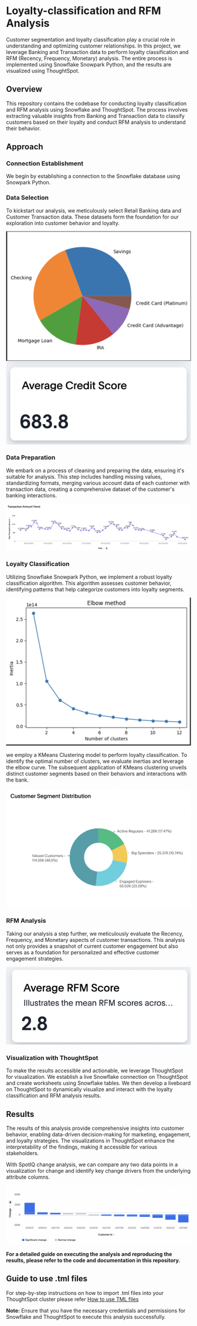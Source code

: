 # Loyalty-classification and RFM Analysis 

Customer segmentation and loyalty classification play a crucial role in understanding and optimizing customer relationships. In this project, we leverage Banking and Transaction data to perform loyalty classification and RFM (Recency, Frequency, Monetary) analysis. The entire process is implemented using Snowflake Snowpark Python, and the results are visualized using ThoughtSpot.

## Overview

This repository contains the codebase for conducting loyalty classification and RFM analysis using Snowflake and ThoughtSpot. The process involves extracting valuable insights from Banking and Transaction data to classify customers based on their loyalty and conduct RFM analysis to understand their behavior.

## Approach

### Connection Establishment
We begin by establishing a connection to the Snowflake database using Snowpark Python.

### Data Selection

To kickstart our analysis, we meticulously select Retail Banking data and Customer Transaction data. These datasets form the foundation for our exploration into customer behavior and loyalty.

<img src = "images/Account_types.png" > 

<img src = "images/credit_score.png" > 

### Data Preparation

We embark on a process of cleaning and preparing the data, ensuring it's suitable for analysis. This step includes handling missing values, standardizing formats, merging various account data of each customer with transaction data, creating a comprehensive dataset of the customer's banking interactions.

<img src = "images/Transaction_amount_trend.png" >


### Loyalty Classification

Utilizing Snowflake Snowpark Python, we implement a robust loyalty classification algorithm. This algorithm assesses customer behavior, identifying patterns that help categorize customers into loyalty segments.

<img src = "images/Elbow_chart.png" > 

we employ a KMeans Clustering model to perform loyalty classification. To identify the optimal number of clusters, we evaluate inertias and leverage the elbow curve. The subsequent application of KMeans clustering unveils distinct customer segments based on their behaviors and interactions with the bank.

<img src = "images/customer_segmentation.png" > 


### RFM Analysis

Taking our analysis a step further, we meticulously evaluate the Recency, Frequency, and Monetary aspects of customer transactions. This analysis not only provides a snapshot of current customer engagement but also serves as a foundation for personalized and effective customer engagement strategies.

<img src = "images/RFM_score.png" > 

### Visualization with ThoughtSpot

To make the results accessible and actionable, we leverage ThoughtSpot for visualization. We establish a live Snowflake connection on ThoughtSpot and create worksheets using Snowflake tables. We then develop a liveboard on ThoughtSpot to dynamically visualize and interact with the loyalty classification and RFM analysis results.

## Results

The results of this analysis provide comprehensive insights into customer behavior, enabling data-driven decision-making for marketing, engagement, and loyalty strategies. The visualizations in ThoughtSpot enhance the interpretability of the findings, making it accessible for various stakeholders.

With SpotIQ change analysis, we can compare any two data points in a visualization for change and identify key change drivers from the underlying attribute columns. 

<img src = "images/Change_analysis.png" > 


**For a detailed guide on executing the analysis and reproducing the results, please refer to the code and documentation in this repository.**

## Guide to use .tml files
For step-by-step instructions on how to import .tml files into your ThoughtSpot cluster please refer [How to use TML files](https://docs.thoughtspot.com/cloud/latest/scriptability#_how_to_use_tml_files)

**Note:** Ensure that you have the necessary credentials and permissions for Snowflake and ThoughtSpot to execute this analysis successfully.
